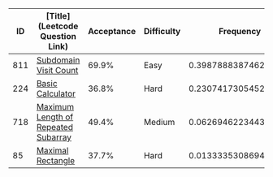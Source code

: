 |ID|[Title](Leetcode Question Link)|Acceptance|Difficulty|Frequency|
|----|-----|----|---|---|
|811|[Subdomain Visit Count]( https://leetcode.com/problems/subdomain-visit-count)|69.9%|Easy|0.3987888387462064|
|224|[Basic Calculator]( https://leetcode.com/problems/basic-calculator)|36.8%|Hard|0.23074173054528113|
|718|[Maximum Length of Repeated Subarray]( https://leetcode.com/problems/maximum-length-of-repeated-subarray)|49.4%|Medium|0.06269462234435588|
|85|[Maximal Rectangle]( https://leetcode.com/problems/maximal-rectangle)|37.7%|Hard|0.013333530869465187|
